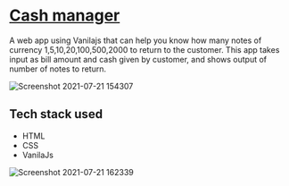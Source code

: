 # [Cash manager](https://elastic-morse-c51461.netlify.app/)

 A web app using Vanilajs that can help you know how many notes of currency 1,5,10,20,100,500,2000 to return to the customer. This app takes input as bill amount and cash given by customer, and shows output of number of notes to return.

![Screenshot 2021-07-21 154307](https://user-images.githubusercontent.com/84632214/126480832-96562141-23f7-4efc-b6e5-5dfe7f202962.png)

## Tech stack used
 - HTML
 - CSS
 - VanilaJs


![Screenshot 2021-07-21 162339](https://user-images.githubusercontent.com/84632214/126480195-b65fa7e3-67d2-426f-9f25-53bcc71c0eb6.png)

